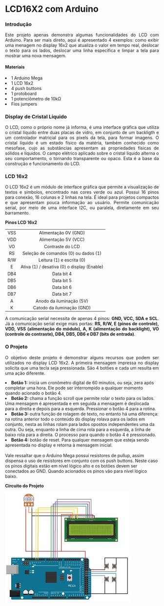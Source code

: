 <h1>LCD16X2 com Arduino</h1>
<h3>Introdução</h3>
<p align=justify>Este projeto apenas demonstra algumas funcionalidades do LCD com Arduino. Para ser mais direto, aqui é apresentado 4 exemplos: como exibir uma menagem no display 16x2 que atualiza o valor em tempo real, deslocar o texto para os lados, deslocar uma linha específica e limpar a tela para mostrar uma nova mensagem.</p>
<h4>Materiais</h4>
<p><li>1 Arduino Mega</li>
  <li>1 LCD 16x2</li>
  <li>4 push buttons</li>
  <li>1 protoboard</li>
  <li>1 potenciômetro de 10kΩ</li>
  <li>Fios jumpers</li></p>
  <h3>Display de Cristal Líquido</h3>
  <p align=justify>O LCD, como o próprio nome já informa, é uma interface gráfica que utiliza o cristal líquido entre duas placas de vidro, em conjunto de um backligth e um controlador matricial para os pixels da tela, para formar imagens. O cristal líquido é um estado físico da matéria, também conhecido como mesofase, cujo as substâncias apresentam as propriedades físicas de sólidos e líquidos. O campo elétrico aplicado sobre o cristal líquido alterna o seu comportamento, o tornando transparente ou opaco. Esta é a base da construção e funcionamento do LCD.</p>
  <h3>LCD 16x2</h3>
  <p align=justify>O LCD 16x2 é um módulo de interface gráfica que permite a visualização de textos e símbolos, encontrado nas cores verde ou azul. Possui 16 pinos para conexão, 16 colunas e 2 linhas na tela. É ideal para projetos compactos e que apresentam pouca informação ao usuário. Permite comunicação serial, por meio de uma interface I2C, ou paralela, diretamente em seu barramento.</p>
  <p><b>Pinos LCD 16x2</b></p>
<table>
  <tr align=center><td>VSS</td><td>Alimentação 0V (GND)</td></tr>
  <tr align=center><td>VDD</td><td>Alimentação 5V (VCC)</td></tr>
  <tr align=center><td>VO</td><td>Contraste do LCD</td></tr>
  <tr align=center><td>RS</td><td>Seleção de comandos (0) ou dados (1)</td></tr>
  <tr align=center><td>R/W</td><td>Leitura (1) e escrita (0)</td></tr>
  <tr align=center><td>E</td><td>Ativa (1) / desativa (0) o display (Enable)</td></tr>
  <tr align=center><td>DB4</td><td>Data bit 4</td></tr>
  <tr align=center><td>DB5</td><td>Data bit 5</td></tr>
  <tr align=center><td>DB6</td><td>Data bit 6</td></tr>
  <tr align=center><td>DB7</td><td>Data bit 7</td></tr>
  <tr align=center><td>A</td><td>Anodo da iluminação (5V)</td></tr>
  <tr align=center><td>K</td><td>Catodo da iluminação (GND)</td></tr>
</table>
<p align=justify>A comunicação serial necessita de apenas 4 pinos: <b>GND, VCC, SDA e SCL</b>. Já a comunicação serial exige mais portas: <b>RS, R/W, E (pinos de controle), VDD, VSS (alimentação do módulo), A, K (alimentação do backlight), VO (controle do contraste), DB4, DB5, DB6 e DB7 (bits de entrada)</b>.</p>
<h3>O Projeto</h3>
<p align=justify>O objetivo deste projeto é demonstrar alguns recursos que podem ser utilizados no display LCD 16x2. A primeira mensagem impressa no display solicita que uma tecla seja pressionada. São 4 botões e cada um resulta em uma ação diferente.
  <li><b>Botão 1:</b> inicia um cronômetro digital de 60 minutos, ou seja, zera após completar uma hora. Ele pode ser interrompido a qualquer momento quando acionado o botão 4.</li>
  <li><b>Botão 2:</b> chama a função scroll que permite rolar o texto para os lados. Uma mensagem é apresentada e em seguida a mensagem é deslocada para a direita e depois para a esquerda. Pressionar o botão 4 para a rotina.</li>
  <li><b>Botão 3:</b> outra função de rolagem de texto, no entanto há uma diferença: na rotina anterior todo o conteúdo do display rolava para os lados em conjunto, nesta as linhas rolam para lados opostos independentes uma da outra. Ou seja, enquanto a linha de cima rola para a esquerda, a linha de baixo rola para a direita. O processo para quando o botão 4 é pressionado.</li>
  <li><b>Botão 4:</b> botão de reset. Para qualquer mensagem que esteja sendo apresentada no display e retorna à mensagem inicial.</li>
<br>Vale ressaltar que o Arduino Mega possui resistores de pullup, assim dispensa o uso de resistores em conjunto com os push buttons. Neste caso os pinos digitais estão em nível lógico alto e os botões devem ser conectados ao GND. Quando acionados os pinos vão para nível lógico baixo.</p>
<p><b>Circuito do Projeto</b></p>
<img src="Circuito Display.JPG">
